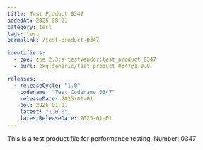 ```yaml
---
title: Test Product 0347
addedAt: 2025-08-21
category: test
tags: test
permalink: /test-product-0347

identifiers:
  - cpe: cpe:2.3:a:testvendor:test_product_0347
  - purl: pkg:generic/test_product_0347@1.0.0

releases:
  - releaseCycle: "1.0"
    codename: "Test Codename 0347"
    releaseDate: 2025-01-01
    eol: 2026-01-01
    latest: "1.0.0"
    latestReleaseDate: 2025-01-01
---
```


This is a test product file for performance testing. Number: 0347
